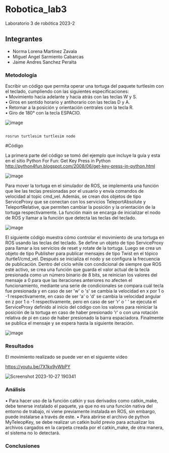# Robotica_lab3
Laboratorio 3 de robótica 2023-2
## Integrantes
- Norma Lorena Martinez Zavala
- Miguel Angel Sarmiento Cabarcas
- Jaime Andres Sanchez Peralta
### Metodología
Escribir un código que permita operar una tortuga del paquete turtlesim con el teclado, cumpliendo con las siguientes especificaciones: <br>
• Movimiento hacia adelante y hacia atrás con las teclas W y S. <br>
• Giros en sentido horario y antihorario con las teclas D y A. <br>
• Retornar a la posición y orientación centrales con la tecla R. <br>
• Giro de 180° con la tecla ESPACIO. <br>


![image](https://github.com/misarmientoc/Robotica_lab3/assets/47614570/0e10a00c-34f0-4ade-9424-d08c4590e67d)

```

rosrun turtlesim turtlesim node

```

#Código

La primera parte del código se tomó del ejemplo que incluye la guía y esta en el sitio Python For Fun: Get Key Press in Python http://python4fun.blogspot.com/2008/06/get-key-press-in-python.html

![image](https://github.com/misarmientoc/Robotica_lab3/assets/47614570/35c1fcd9-dee2-4ef1-9de0-6200992266e6)


Para mover la tortuga en el simulador de ROS, se implementa una función que lee las teclas presionadas por el usuario y envía comandos de velocidad al topic cmd_vel. Además, se crean dos objetos de tipo ServiceProxy que se conectan con los servicios TeleportAbsolute y TeleportRelative, que permiten cambiar la posición y la orientación de la tortuga respectivamente. La función main se encarga de inicializar el nodo de ROS y llamar a la función que detecta las teclas del teclado. 

![image](https://github.com/misarmientoc/Robotica_lab3/assets/47614570/188902ef-1ee1-45b0-a3b8-5bc2ea3089da)

El siguiente código muestra cómo controlar el movimiento de una tortuga en ROS usando las teclas del teclado. Se define un objeto de tipo ServiceProxy para llamar a los servicios de reset y rotate de la tortuga. Luego se crea un objeto de tipo Publisher para publicar mensajes de tipo Twist en el tópico /turtle1/cmd_vel. Después se inicializa el nodo y se configura la frecuencia de publicación. Dentro del ciclo while con condicional de siempre que ROS esté activo, se crea una función que guarda el valor actual de la tecla presionada como un número binario de 8 bits, se reinician los valores del mensaje a 0 para que las iteraciones anteriores no afecten el funcionamiento, mediante una serie de condicionales se compara cuál tecla fue presionada y en caso de ser 'w' o 's' se cambia la velocidad en x por 1 o -1 respectivamente, en caso de ser 'a' o 'd' se cambia la velocidad angular en z por 1 o -1 respectivamente, pero en caso de ser 'r' o ' ' se ejecuta el ServiceProxy definido al inicio del código con los valores para reiniciar la posición de la tortuga en caso de haber presionado 'r' o con una rotación relativa de pi en caso de haber presionado la barra espaciadora. Finalmente se publica el mensaje y se espera hasta la siguiente iteración.

![image](https://github.com/misarmientoc/Robotica_lab3/assets/47614570/6a989d66-45dd-4ab3-a0df-001b43268e00)



### Resultados

El movimiento realizado se puede ver en el siguiente video

https://youtu.be/7X1kx9yWbPY

![Screenshot 2023-10-27 190341](https://github.com/misarmientoc/Robotica_lab3/assets/47614570/9ce75160-4284-475b-917c-b41a942915d0)


### Análisis
• Para hacer uso de la función catkin y sus derivados como catkin_make, debe tenerse instalado el paquete, ya que no es una función nativa del entorno de trabajo, ni viene previamente instalada en ROS, sin embargo, puede instalarse a través de este.
• Para abrirse el archivo de python MyTeleopKey, se debe realizar un catkin build previo para actualizar los archivos cargados en la carpeta creada por el catkin_make, de otra manera, el sistema no lo detectará.
### Conclusiones
